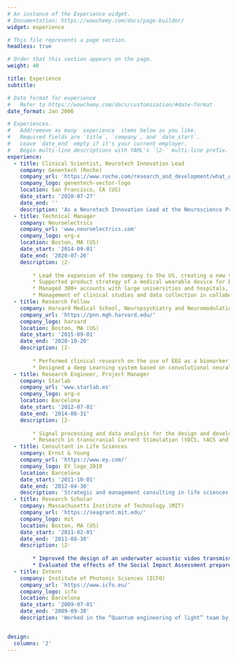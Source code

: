 ```yaml
---
# An instance of the Experience widget.
# Documentation: https://wowchemy.com/docs/page-builder/
widget: experience

# This file represents a page section.
headless: true

# Order that this section appears on the page.
weight: 40

title: Experience
subtitle:

# Date format for experience
#   Refer to https://wowchemy.com/docs/customization/#date-format
date_format: Jan 2006

# Experiences.
#   Add/remove as many `experience` items below as you like.
#   Required fields are `title`, `company`, and `date_start`.
#   Leave `date_end` empty if it's your current employer.
#   Begin multi-line descriptions with YAML's `|2-` multi-line prefix.
experience:
  - title: Clinical Scientist, Neurotech Innovation Lead
    company: Genentech (Roche)
    company_url: 'https://www.roche.com/research_and_development/what_we_are_working_on/neuroscience.htm'
    company_logo: genentech-vector-logo
    location: San Francisco, CA (US)
    date_start: '2020-07-27'
    date_end: ''
    description: 'As a Neurotech Innovation Lead at the Neuroscience Product Development division of Genentech/Roche, my goal is to identify and develop new technologies at the intersection of engineering, data/AI and medicine, bringing neurotech into biotechnology and leading the transformation of traditional diagnostics and therapies for psychiatric and neurological disorders. I am currently working on different projects using machine learning to develop EEG-based biomarkers to predict disease progression, improve patient stratification and predict drug responses.'
  - title: Technical Manager
    company: Neuroelectrics
    company_url: 'www.neuroelectrics.com'
    company_logo: org-x
    location: Boston, MA (US)
    date_start: '2014-09-01'
    date_end: '2020-07-26'
    description: |2-
        
        * Lead the expansion of the company to the US, creating a new team and managing relationships with partners and KOLs in the scientific community.
        * Supported product strategy of a medical wearable device for EEG recording and non-invasive brain stimulation (tDCS/tACS/tRNS).
        * Managed 300+ accounts with large universities and hospitals, meeting over 120% of revenue goals every year in US and Canada.
        * Management of clinical studies and data collection in collaboration with hospitals and universities across the US, including FDA clinical studies and 510k submissions.
  - title: Research Fellow
    company: Harvard Medical School, Neuropsychiatry and Neuromodulation Lab
    company_url: 'https://pnn.mgh.harvard.edu/'
    company_logo: harvard
    location: Boston, MA (US)
    date_start: '2015-09-01'
    date_end: '2020-10-20'
    description: |2-
    
        * Performed clinical research on the use of EEG as a biomarker for the neuromodulation of executive functions in healthy controls and ADHD patients.
        * Designed a deep Learning system based on convolutional neural networks to diagnose ADHD patients and explore new biomarkers based on their EEG signals.
  - title: Research Engineer, Project Manager
    company: Starlab
    company_url: 'www.starlab.es'
    company_logo: org-x
    location: Barcelona
    date_start: '2012-07-01'
    date_end: '2014-08-31'
    description: |2-
        
        * Signal processing and data analysis for the design and development of systems based on electroencephalography (EEG) for brain computer interfaces (BCI), Neurofeedback and health/medical applications.
        * Research in transcranial Current Stimulation (tDCS, tACS and tRNS) for different applications, such as learning and cognitive enhancement or the treatment of chronic pain, post stroke rehabilitation, addictive disorders and depression, among others.
  - title: Consultant in Life Sciences
    company: Ernst & Young
    company_url: 'https://www.ey.com/'
    company_logo: EY_logo_2019
    location: Barcelona
    date_start: '2011-10-01'
    date_end: '2012-04-30'
    description: 'Strategic and management consulting in life sciences industries, including Biotechnology, Healthcare, Pharmaceutical and Medical Devices.'
  - title: Research Scholar
    company: Massachusetts Institute of Technology (MIT)
    company_url: 'https://seagrant.mit.edu/'
    company_logo: mit
    location: Boston, MA (US)
    date_start: '2011-02-01'
    date_end: '2011-08-30'
    description: |2-
    
        * Improved the design of an underwater acoustic video transmission system by adding video compression techniques and signal processing techniques to compensate the Doppler effect. Supervisor: Dr. Milica Stojanovic and Dr. Chryssostomos Chryssostomidis.
        * Evaluated the effects of the Social Impact Assessment prepared for interstate management of herring in the Northeast US. Supervisor: Dr. Madeleine Hall-Arber.
  - title: Intern
    company: Institute of Photonic Sciences (ICFO)
    company_url: 'https://www.icfo.eu/'
    company_logo: icfo
    location: Barcelona
    date_start: '2009-07-01'
    date_end: '2009-09-30'
    description: 'Worked in the “Quantum engineering of light” team by exploring fundamental aspects of quantum theory and enabling the implementation of applications that might require specific types of quantum or classical light, especially in communications and high-resolution probing and imaging. Supervisor: Dr. Juan Pérez.'


design:
  columns: '2'
---
```


